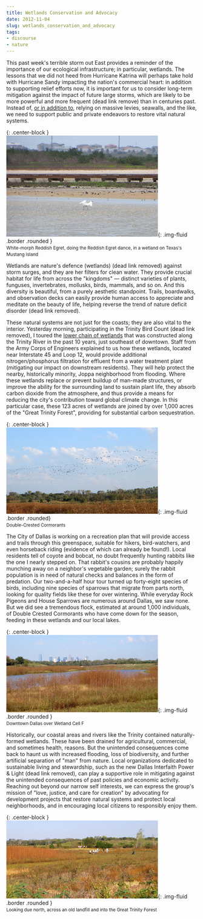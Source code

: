 ```yaml
---
title: Wetlands Conservation and Advocacy
date: 2012-11-04
slug: wetlands_conservation_and_advocacy
tags:
- discourse
- nature
---
```


This past week's terrible storm out East provides a reminder of the importance
of our ecological infrastructure; in particular, wetlands. The lessons that we
did not heed from Hurricane Katrina will perhaps take hold with Hurricane Sandy
impacting the nation's commercial heart: in addition to supporting relief
efforts now, it is important for us to consider long-term mitigation against the
impact of future large storms, which are likely to be more powerful and more
frequent (dead link remove) than in centuries past. Instead of, [or in addition
to](https://www.nytimes.com/2012/11/04/nyregion/protecting-new-york-city-before-next-time.html),
relying on massive levies, seawalls, and the like, we need to support public and
private endeavors to restore vital natural systems.

{: .center-block }
![egret](/images/IMG_0075.JPG){: .img-fluid .border .rounded }<br>
<small>White-morph Reddish Egret, doing the Reddish Egret dance, in a wetland on Texas's Mustang
Island</small>

<!-- truncate -->

Wetlands are nature's
defence (wetlands) (dead link removed) against storm surges, and they are her filters for clean water. They
provide crucial habitat for life from across the "kingdoms" &mdash; distinct
varieties of plants, funguses, invertebrates, mollusks, birds, mammals, and so
on. And this diversity is beautiful, from a purely aesthetic standpoint. Trails,
boardwalks, and observation decks can easily provide human access to appreciate
and meditate on the beauty of life, helping reverse the trend of nature deficit
disorder (dead link removed).

These natural systems are not just for the coasts; they are also vital to the
interior. Yesterday morning, participating in the Trinity Bird Count (dead link
removed), I toured the [lower chain of
wetlands](https://trinityrivercorridor.com/floodcontrols/Pages/Chain-of-Wetlands.aspx)
that was constructed along the Trinity River in the past 10 years, just
southeast of downtown. Staff from the Army Corps of Engineers explained to us
how these wetlands, located near Interstate 45 and Loop 12, would provide
additional nitrogen/phosphorus filtration for effluent from a water treatment
plant (mitigating our impact on downstream residents). They will help protect
the nearby, historically minority, Joppa neighborhood from flooding. Where these
wetlands replace or prevent buildup of man-made structures, or improve the
ability for the surrounding land to sustain plant life, they absorb carbon
dioxide from the atmosphere, and thus provide a means for reducing the city's
contribution toward global climate change. In this particular case, these 123
acres of wetlands are joined by over 1,000 acres of the "Great Trinity Forest",
providing for substantial carbon
sequestration.

{: .center-block }
![cormorants flying](/images/IMG_0439.JPG){: .img-fluid .border .rounded}<br>
<small>Double-Crested Cormorants</small>

The City of Dallas is working on a recreation plan that will provide access and
trails through this greenspace, suitable for hikers, bird-watchers, and even
horseback riding (evidence of which can already be found!). Local residents tell
of coyote and bobcat, no doubt frequently hunting rabbits like the one I nearly
stepped on. That rabbit's cousins are probably happily munching away on a
neighbor's vegetable garden; surely the rabbit population is in need of natural
checks and balances in the form of predation. Our two-and-a-half hour tour
turned up forty-eight species of birds, including nine species of sparrows that
migrate from parts north, looking for quality fields like these for over
wintering. While everyday Rock Pigeons and House Sparrows are numerous around
Dallas, we saw none. But we did see a tremendous flock, estimated at around
1,000 individuals, of Double Crested Cormorants who have come down for the
season, feeding in these wetlands and our local lakes.

{: .center-block }
![downtown Dallas](/images/IMG_0448.JPG){: .img-fluid .border .rounded }<br>
<small>Downtown Dallas over Wetland Cell F</small>

Historically, our coastal areas and rivers like the Trinity contained
naturally-formed wetlands. These have been drained for agricultural, commercial,
and sometimes health, reasons. But the unintended consequences come back to
haunt us with increased flooding, loss of biodiversity, and further artificial
separation of "man" from nature. Local organizations dedicated to sustainable
living and stewardship, such as the new Dallas Interfaith Power &amp; Light (dead link removed), can
play a supportive role in mitigating against the unintended consequences of past
policies and economic activity. Reaching out beyond our narrow self interests,
we can express the group's mission of "love, justice, and care for creation" by
advocating for development projects that restore natural systems and protect
local neighborhoods, and in encouraging local citizens to responsibly enjoy
them.

{: .center-block }
![looking north](/images/IMG_0451.JPG){: .img-fluid .border .rounded }<br>
<small>Looking due north, across an old landfill and into the Great Trinity Forest</small>
